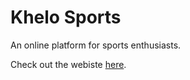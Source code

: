 # Khelo Sports
An online platform for sports enthusiasts.

Check out the webiste [here](https://khelo-sports.games/).
